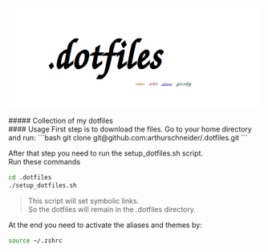 <p align="center">
  <img src="https://raw.githubusercontent.com/arthurschneider/.dotfiles/master/dotfiles_logo.png" alt=".dotfiles Logo"/>
</p>
##### Collection of my dotfiles

</br>
#### Usage
 First step is to download the files.  
 Go to your home directory and run:
```bash
git clone git@github.com:arthurschneider/.dotfiles.git
```


After that step you need to run the setup_dotfiles.sh script.  
Run these commands
```bash
cd .dotfiles
./setup_dotfiles.sh
```
>This script will set symbolic links.  
>So the dotfiles will remain in the .dotfiles directory.

At the end you need to activate the aliases and themes by:
```bash
source ~/.zshrc
```
